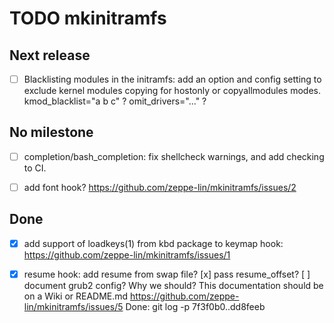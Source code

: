 TODO mkinitramfs
================


Next release
------------

  - [ ] Blacklisting modules in the initramfs:
        add an option and config setting to exclude kernel modules copying
        for hostonly or copyallmodules modes.
        kmod_blacklist="a b c" ? omit_drivers="..." ?


No milestone
------------

  - [ ] completion/bash_completion:
        fix shellcheck warnings, and add checking to CI.

  - [ ] add font hook?
        https://github.com/zeppe-lin/mkinitramfs/issues/2

Done
----

  - [x] add support of loadkeys(1) from kbd package to keymap hook:
        https://github.com/zeppe-lin/mkinitramfs/issues/1

  - [x] resume hook: add resume from swap file?
        [x] pass resume_offset?
        [ ] document grub2 config? Why we should?
            This documentation should be on a Wiki or README.md
        https://github.com/zeppe-lin/mkinitramfs/issues/5
        Done:  git log -p 7f3f0b0..dd8feeb
